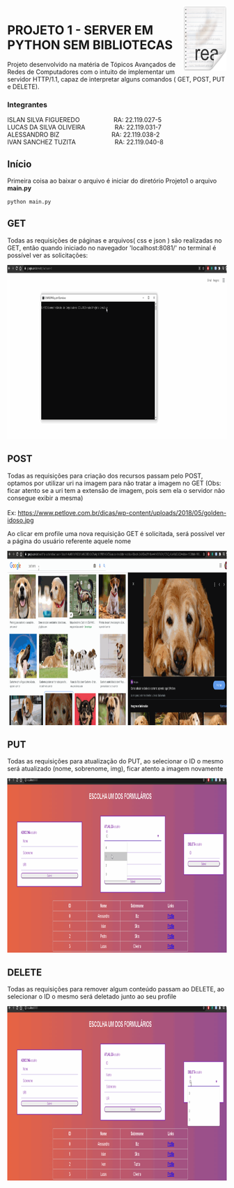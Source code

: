 <img src="images/icon.png" align="right" width="100" height="150" />

# PROJETO 1 - SERVER EM PYTHON SEM BIBLIOTECAS

Projeto desenvolvido na matéria de Tópicos Avançados de Redes de Computadores com o intuito de implementar um servidor HTTP/1.1, capaz de interpretar alguns comandos ( GET, POST, PUT e DELETE).

### Integrantes

ISLAN SILVA FIGUEREDO       &emsp;&emsp;&emsp;&emsp;&emsp;                          RA: 22.119.027-5 <br />
LUCAS DA SILVA OLIVEIRA     &emsp;&emsp;&emsp;&emsp;&nbsp;                          RA: 22.119.031-7 <br />
ALESSANDRO BIZ              &emsp;&emsp;&emsp;&emsp;&emsp;&emsp;&emsp;&emsp;        RA: 22.119.038-2 <br />
IVAN SANCHEZ TUZITA         &emsp;&emsp;&emsp;&emsp;&emsp;&nbsp;&nbsp;&nbsp;        RA: 22.119.040-8 <br />

## Início
Primeira coisa ao baixar o arquivo é iniciar do diretório Projeto1 o arquivo <b>main.py</b>

```bash
python main.py
```


## GET

Todas as requisições de páginas e arquivos( css e json ) são realizadas no GET, então quando iniciado no navegador 'localhost:8081/' no terminal é possível ver as solicitações:

<img src="images/GET.gif" height="400" />

## POST

Todas as requisições para criação dos recursos passam pelo POST, optamos por utilizar uri na imagem para não tratar a imagem no GET (Obs: ficar atento se a uri tem a extensão de imagem, pois sem ela o servidor não consegue exibir a mesma) <br />  
Ex: https://www.petlove.com.br/dicas/wp-content/uploads/2018/05/golden-idoso.jpg

Ao clicar em profile uma nova requisição GET é solicitada, será possível ver a página do usuário referente aquele nome

<img src="images/POST.GIF" height="400" />

## PUT

Todas as requisições para atualização do PUT, ao selecionar o ID o mesmo será atualizado (nome, sobrenome, img), ficar atento a imagem novamente

<img src="images/PUT.GIF" height="400" />

## DELETE

Todas as requisições para remover algum conteúdo passam ao DELETE, ao selecionar o ID o mesmo será deletado junto ao seu profile

<img src="images/DELETE.GIF" height="400" />

